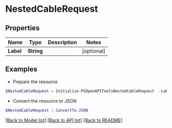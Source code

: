 # NestedCableRequest
## Properties

Name | Type | Description | Notes
------------ | ------------- | ------------- | -------------
**Label** | **String** |  | [optional] 

## Examples

- Prepare the resource
```powershell
$NestedCableRequest = Initialize-PSOpenAPIToolsNestedCableRequest  -Label null
```

- Convert the resource to JSON
```powershell
$NestedCableRequest | ConvertTo-JSON
```

[[Back to Model list]](../README.md#documentation-for-models) [[Back to API list]](../README.md#documentation-for-api-endpoints) [[Back to README]](../README.md)

